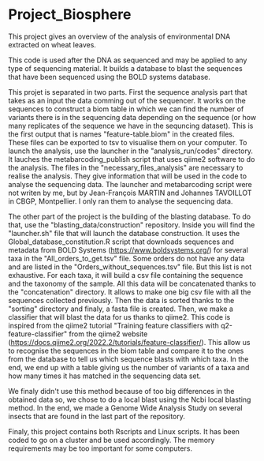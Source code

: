 # Project_Biosphere

This project gives an overview of the analysis of environmental DNA extracted on wheat leaves. 

  This code is used after the DNA as sequenced and may be applied to any type of sequencing material. It builds a database to blast the sequences that have been sequenced using the BOLD systems database. 

  This projet is separated in two parts. First the sequence analysis part that takes as an input the data comming out of the sequencer. It works on the sequences to construct a biom table in which we can find the number of variants there is in the sequencing data depending on the sequence (or how many replicates of the sequence we have in the sequncing dataset). This is the first output that is names "feature-table.biom" in the created files. These files can be exported to tsv to visualise them on your computer.
  To launch the analysis, use the launcher in the "analysis_run/codes" directory. It lauches the metabarcoding_publish script that uses qiime2 software to do the analysis. The files in the "necessary_files_analysis" are necessary to realise the analysis. They give information that will be used in the code to analyse the sequencing data. The launcher and metabarcoding script were not writen by me, but by Jean-François MARTIN and Johannes TAVOILLOT in CBGP, Montpellier. I only ran them to analyse the sequencing data.


  The other part of the project is the building of the blasting database. To do that, use the "blasting_data/construction" repository. Inside you will find the "launcher.sh" file that will launch the database construction. It uses the Global_database_constitution.R script that downloads sequences and metadata from BOLD Systems (https://www.boldsystems.org/) for several taxa in the "All_orders_to_get.tsv" file. Some orders do not have any data and are listed in the "Orders_without_sequences.tsv" file. But this list is not exhaustive. For each taxa, it will build a csv file containing the sequence and the taxonomy of the sample. All this data will be concatenated thanks to the "concatenation" directory. It allows to make one big csv file with all the sequences collected previously. Then the data is sorted thanks to the "sorting" directory and finaly, a fasta file is created.
    Then, we make a classifier that will blast the data for us thanks to qiime2. This code is inspired from the qiime2 tutorial "Training feature classifiers with q2-feature-classifier" from the qiime2 website (https://docs.qiime2.org/2022.2/tutorials/feature-classifier/). This allow us to recognise the sequences in the biom table and compare it to the ones from the database to tell us which sequence blasts with which taxa. 
    In the end, we end up with a table giving us the number of variants of a taxa and how many times it has matched in the sequencing data set. 
    
We finaly didn't use this method because of too big differences in the obtained data so, we chose to do a local blast using the Ncbi local blasting method.
In the end, we made a Genome Wide Analysis Study on several insects that are found in the last part of the repository.

  
  Finaly, this project contains both Rscripts and Linux scripts. It has been coded to go on a cluster and be used accordingly. The memory requirements may be too important for some computers. 

